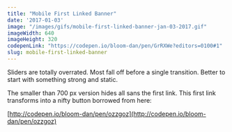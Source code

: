 ```yaml
---
title: "Mobile First Linked Banner"
date: '2017-01-03'
image: "/images/gifs/mobile-first-linked-banner-jan-03-2017.gif"
imageWidth: 640
imageHeight: 320
codepenLink: "https://codepen.io/bloom-dan/pen/GrRXWe?editors=0100#1"
slug: mobile-first-linked-banner
---
```


Sliders are totally overrated. Most fall off before a single transition. Better to start with something strong and static.

The smaller than 700 px version hides all sans the first link. This first link transforms into a nifty button borrowed from here:

[http://codepen.io/bloom-dan/pen/ozzgoz](http://codepen.io/bloom-dan/pen/ozzgoz)
